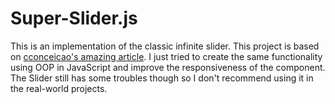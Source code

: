 # Super-Slider.js

This is an implementation of the classic infinite slider. This project is based on [cconceicao's amazing article](https://link.medium.com/TtyNhAcAGib). I just tried to create the same functionality using OOP in JavaScript and improve the responsiveness of the component.
The Slider still has some troubles though so I don't recommend using it in the real-world projects.
